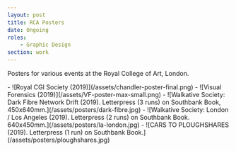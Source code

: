 ```yaml
---
layout: post
title: RCA Posters
date: Ongoing
roles:
    - Graphic Design
section: work
---
```


Posters for various events at the Royal College of Art, London.

<div class='full gallery' markdown='1'>
- ![Royal CGI Society (2019)](/assets/chandler-poster-final.png)
- ![Visual Forensics (2019)](/assets/VF-poster-max-small.png)
- ![Walkative Society: Dark Fibre Network Drift (2019). Letterpress (3 runs) on Southbank Book, 450x640mm.](/assets/posters/dark-fibre.jpg)
- ![Walkative Society: London / Los Angeles (2019). Letterpress (2 runs) on Southbank Book. 640x450mm.](/assets/posters/la-london.jpg)
- ![CARS TO PLOUGHSHARES (2019). Letterpress (1 run) on Southbank Book.](/assets/posters/ploughshares.jpg)
</div>
